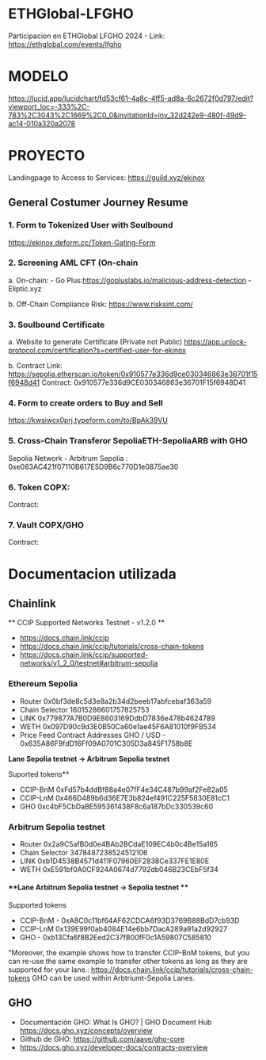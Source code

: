 # ETHGlobal-LFGHO
Participacion en ETHGlobal LFGHO 2024 - Link: https://ethglobal.com/events/lfgho


# MODELO 
https://lucid.app/lucidchart/fd53cf61-4a8c-4ff5-ad8a-6c2672f0d797/edit?viewport_loc=-333%2C-783%2C3043%2C1669%2C0_0&invitationId=inv_32d242e9-480f-49d9-ac14-010a320a2078 

# **PROYECTO**

Landingpage to Access to Services: https://guild.xyz/ekinox

## **General Costumer Journey Resume**

### 1. Form to Tokenized User with Soulbound 
https://ekinox.deform.cc/Token-Gating-Form
   
### 2. Screening AML CFT (On-chain

   a. On-chain: 
      - Go Plus:https://gopluslabs.io/malicious-address-detection
      - Eliptic.xyz 

   b. Off-Chain
      Compliance Risk: https://www.risksint.com/ 

### 3.  Soulbound Certificate
   a. Website to generate Certificate (Private not Public)
   https://app.unlock-protocol.com/certification?s=certified-user-for-ekinox 

   b. Contract
      Link: https://sepolia.etherscan.io/token/0x910577e336d9ce030346863e36701f15f6948d41
      Contract: 0x910577e336d9CE030346863e36701F15f6948D41  

### 4. Form to create orders to Buy and Sell      
   https://kwsiwcx0prj.typeform.com/to/BpAk39VU
   
### 5. Cross-Chain Transferor SepoliaETH-SepoliaARB with GHO

Sepolia Network - Arbitrum Sepolia : 0xe083AC421f07110B617E5D9B6c770D1e0875ae30

### 6. Token COPX:

Contract:


### 7. Vault COPX/GHO

Contract:



# **Documentacion utilizada**

## Chainlink
** CCIP Supported Networks Testnet - v1.2.0 **
- https://docs.chain.link/ccip
-  https://docs.chain.link/ccip/tutorials/cross-chain-tokens
-  https://docs.chain.link/ccip/supported-networks/v1_2_0/testnet#arbitrum-sepolia

### Ethereum Sepolia
- Router  0x0bf3de8c5d3e8a2b34d2beeb17abfcebaf363a59
- Chain Selector 16015286601757825753
- LINK 0x779877A7B0D9E8603169DdbD7836e478b4624789
- WETH 0x097D90c9d3E0B50Ca60e1ae45F6A81010f9FB534
- Price Feed Contract Addresses GHO / USD - 0x635A86F9fdD16Ff09A0701C305D3a845F1758b8E


**Lane Sepolia testnet -> Arbitrum Sepolia testnet**

Suported tokens**
- CCIP-BnM	 0xFd57b4ddBf88a4e07fF4e34C487b99af2Fe82a05
- CCIP-LnM	0x466D489b6d36E7E3b824ef491C225F5830E81cC1
- GHO 0xc4bF5CbDaBE595361438F8c6a187bDc330539c60

### Arbitrum Sepolia testnet
- Router 0x2a9C5afB0d0e4BAb2BCdaE109EC4b0c4Be15a165
- Chain Selector 3478487238524512106
- LINK 0xb1D4538B4571d411F07960EF2838Ce337FE1E80E
- WETH 0xE591bf0A0CF924A0674d7792db046B23CEbF5f34

#### **Lane Arbitrum Sepolia testnet -> Sepolia testnet **
Supported tokens
- CCIP-BnM - 0xA8C0c11bf64AF62CDCA6f93D3769B88BdD7cb93D
- CCIP-LnM 0x139E99f0ab4084E14e6bb7DacA289a91a2d92927
- GHO - 0xb13Cfa6f8B2Eed2C37fB00fF0c1A59807C585810

"Moreover, the example shows how to transfer CCIP-BnM tokens, but you can re-use the same example to transfer other tokens as long as they are supported for your lane.:
https://docs.chain.link/ccip/tutorials/cross-chain-tokens 
GHO can be used within Arbtriumt-Sepolia Lanes.

## GHO
   - Documentación GHO: What Is GHO? | GHO Document Hub https://docs.gho.xyz/concepts/overview
   - Github de GHO: https://github.com/aave/gho-core
   - https://docs.gho.xyz/developer-docs/contracts-overview


